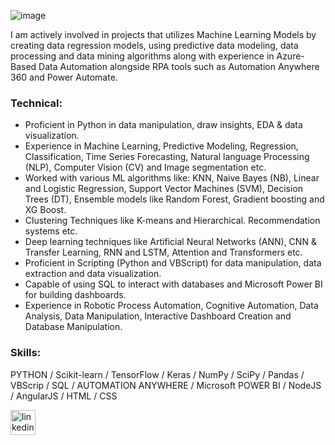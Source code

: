![image](https://github.com/dahiyajoy/dahiyajoy/assets/169536617/dc759d24-5686-44fa-91e2-bbea42634839)


I am actively involved in projects that utilizes Machine Learning Models by creating data regression models, using predictive data modeling, data processing and data mining algorithms along with experience in Azure-Based Data Automation alongside RPA tools such as Automation Anywhere 360 and Power Automate.


### Technical:

- Proficient in Python in data manipulation, draw insights, EDA & data visualization.
- Experience in Machine Learning, Predictive Modeling, Regression, Classification, Time Series Forecasting, Natural language
  Processing (NLP), Computer Vision (CV) and Image segmentation etc.
- Worked with various ML algorithms like: KNN, Naive Bayes (NB), Linear and Logistic Regression, Support Vector
  Machines (SVM), Decision Trees (DT), Ensemble models like Random Forest, Gradient boosting and XG Boost.
- Clustering Techniques like K-means and Hierarchical. Recommendation systems etc.
- Deep learning techniques like Artificial Neural Networks (ANN), CNN & Transfer Learning, RNN and LSTM, Attention and
  Transformers etc.
- Proficient in Scripting (Python and VBScript) for data manipulation, data extraction and data visualization.
- Capable of using SQL to interact with databases and Microsoft Power BI for building dashboards.
- Experience in Robotic Process Automation, Cognitive Automation, Data Analysis, Data Manipulation, Interactive Dashboard
  Creation and Database Manipulation.
  

### Skills:

PYTHON / Scikit-learn / TensorFlow / Keras / NumPy / SciPy / Pandas / VBScrip / SQL / AUTOMATION ANYWHERE / Microsoft POWER BI / NodeJS / AngularJS / HTML / CSS


[<img src='https://cdn.jsdelivr.net/npm/simple-icons@3.0.1/icons/linkedin.svg' alt='linkedin' height='40'>](https://www.linkedin.com/in/joy-dahiya/)  

